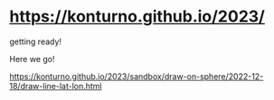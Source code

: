 # https://konturno.github.io/2023/

getting ready!

Here we go!

https://konturno.github.io/2023/sandbox/draw-on-sphere/2022-12-18/draw-line-lat-lon.html


